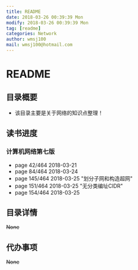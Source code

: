 ```yaml
---
title: README
date: 2018-03-26 00:39:39 Mon
modify: 2018-03-26 00:39:39 Mon
tag: [readme]
categories: Network
author: wmsj100
mail: wmsj100@hotmail.com
---
```


# README

## 目录概要
- 该目录主要是关于网络的知识点整理！

## 读书进度

### 计算机网络第七版
- page 42/464 2018-03-21
- page 84/464 2018-03-24
- page 145/464 2018-03-25 "划分子网和构造超网"
- page 151/464 2018-03-25 "无分类编址CIDR"
- page 154/464 2018-03-25 

## 目录详情
~~None~~

## 代办事项
~~None~~
